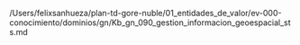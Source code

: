/Users/felixsanhueza/plan-td-gore-nuble/01_entidades_de_valor/ev-000-conocimiento/dominios/gn/Kb_gn_090_gestion_informacion_geoespacial_sts.md